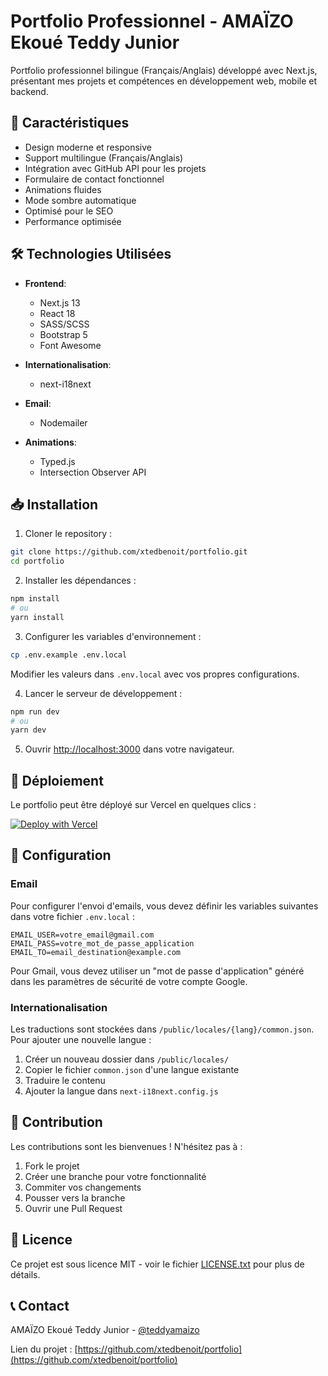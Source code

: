 # Portfolio Professionnel - AMAÏZO Ekoué Teddy Junior

Portfolio professionnel bilingue (Français/Anglais) développé avec Next.js, présentant mes projets et compétences en développement web, mobile et backend.

## 🌟 Caractéristiques

- Design moderne et responsive
- Support multilingue (Français/Anglais)
- Intégration avec GitHub API pour les projets
- Formulaire de contact fonctionnel
- Animations fluides
- Mode sombre automatique
- Optimisé pour le SEO
- Performance optimisée

## 🛠 Technologies Utilisées

- **Frontend**:
  - Next.js 13
  - React 18
  - SASS/SCSS
  - Bootstrap 5
  - Font Awesome

- **Internationalisation**:
  - next-i18next

- **Email**:
  - Nodemailer

- **Animations**:
  - Typed.js
  - Intersection Observer API

## 📥 Installation

1. Cloner le repository :
```bash
git clone https://github.com/xtedbenoit/portfolio.git
cd portfolio
```

2. Installer les dépendances :
```bash
npm install
# ou
yarn install
```

3. Configurer les variables d'environnement :
```bash
cp .env.example .env.local
```
Modifier les valeurs dans `.env.local` avec vos propres configurations.

4. Lancer le serveur de développement :
```bash
npm run dev
# ou
yarn dev
```

5. Ouvrir [http://localhost:3000](http://localhost:3000) dans votre navigateur.

## 🚀 Déploiement

Le portfolio peut être déployé sur Vercel en quelques clics :

[![Deploy with Vercel](https://vercel.com/button)](https://vercel.com/new/clone?repository-url=https%3A%2F%2Fgithub.com%2Fxtedbenoit%2Fportfolio)

## 📝 Configuration

### Email

Pour configurer l'envoi d'emails, vous devez définir les variables suivantes dans votre fichier `.env.local` :

```env
EMAIL_USER=votre_email@gmail.com
EMAIL_PASS=votre_mot_de_passe_application
EMAIL_TO=email_destination@example.com
```

Pour Gmail, vous devez utiliser un "mot de passe d'application" généré dans les paramètres de sécurité de votre compte Google.

### Internationalisation

Les traductions sont stockées dans `/public/locales/{lang}/common.json`. Pour ajouter une nouvelle langue :

1. Créer un nouveau dossier dans `/public/locales/`
2. Copier le fichier `common.json` d'une langue existante
3. Traduire le contenu
4. Ajouter la langue dans `next-i18next.config.js`

## 🤝 Contribution

Les contributions sont les bienvenues ! N'hésitez pas à :

1. Fork le projet
2. Créer une branche pour votre fonctionnalité
3. Commiter vos changements
4. Pousser vers la branche
5. Ouvrir une Pull Request

## 📄 Licence

Ce projet est sous licence MIT - voir le fichier [LICENSE.txt](LICENSE.txt) pour plus de détails.

## 📞 Contact

AMAÏZO Ekoué Teddy Junior - [@teddyamaizo](https://twitter.com/teddyamaizo)

Lien du projet : [https://github.com/xtedbenoit/portfolio](https://github.com/xtedbenoit/portfolio)